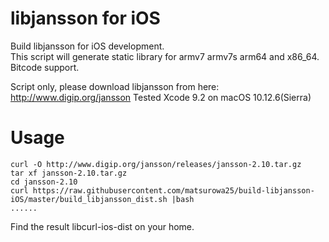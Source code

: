 libjansson for iOS
=================
Build libjansson for iOS development.  
This script will generate static library for armv7 armv7s arm64 and x86_64.  
Bitcode support.  
  
Script only, please download libjansson from here: http://www.digip.org/jansson 
Tested Xcode 9.2 on macOS 10.12.6(Sierra) 

Usage
=================
```
curl -O http://www.digip.org/jansson/releases/jansson-2.10.tar.gz
tar xf jansson-2.10.tar.gz
cd jansson-2.10
curl https://raw.githubusercontent.com/matsurowa25/build-libjansson-iOS/master/build_libjansson_dist.sh |bash
......
```
Find the result libcurl-ios-dist on your home.
